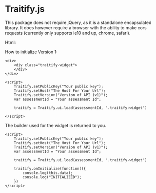 
Traitify.js
===============

This package does not require jQuery, as it is a standalone encapsulated library. It does however require a browser with the ability to make cors requests (currently only supports ie10 and up, chrome, safari).

Html:


How to initialize Version 1:

    <div>
        <div class="traitify-widget">
        </div>
    </div>

    <script>
        Traitify.setPublicKey("Your public key");
        Traitify.setHost("The Host For Your Url");
        Traitify.setVersion("Version of API (v1)");
        var assessmentId = "Your assessment Id";

        traitify = Traitify.ui.load(assessmentId, ".traitify-widget")
        
    </script>
    
The builder used for the widget is returned to you.

    <script>
        Traitify.setPublicKey("Your public key");
        Traitify.setHost("The Host For Your Url");
        Traitify.setVersion("Version of API (v1)");
        var assessmentId = "Your assessment Id";

        traitify = Traitify.ui.load(assessmentId, ".traitify-widget")
        
        traitify.onInitialize(function(){
            console.log(this.data);
            console.log("INITIALIZED");
        })
    </script>
